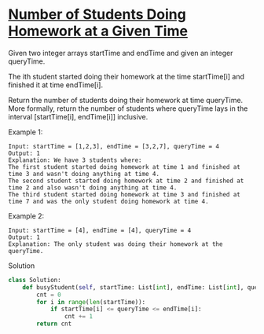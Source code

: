 # [Number of Students Doing Homework at a Given Time](https://leetcode.com/problems/number-of-students-doing-homework-at-a-given-time/description/)

Given two integer arrays startTime and endTime and given an integer queryTime.

The ith student started doing their homework at the time startTime[i] and finished it at time endTime[i].

Return the number of students doing their homework at time queryTime. More formally, return the number of students where
queryTime lays in the interval [startTime[i], endTime[i]] inclusive.

Example 1:
```
Input: startTime = [1,2,3], endTime = [3,2,7], queryTime = 4
Output: 1
Explanation: We have 3 students where:
The first student started doing homework at time 1 and finished at time 3 and wasn't doing anything at time 4.
The second student started doing homework at time 2 and finished at time 2 and also wasn't doing anything at time 4.
The third student started doing homework at time 3 and finished at time 7 and was the only student doing homework at time 4.
```
Example 2:
```
Input: startTime = [4], endTime = [4], queryTime = 4
Output: 1
Explanation: The only student was doing their homework at the queryTime.
```
Solution
```python
class Solution:
    def busyStudent(self, startTime: List[int], endTime: List[int], queryTime: int) -> int:
        cnt = 0
        for i in range(len(startTime)):
            if startTime[i] <= queryTime <= endTime[i]:
                cnt += 1
        return cnt
```